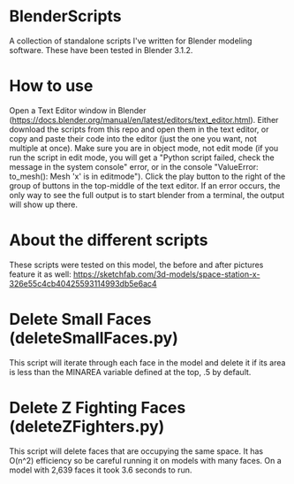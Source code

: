 # BlenderScripts
A collection of standalone scripts I've written for Blender modeling software. These have been tested in Blender 3.1.2.

# How to use
Open a Text Editor window in Blender (https://docs.blender.org/manual/en/latest/editors/text_editor.html). Either download the scripts from this repo and open them in the text editor, or copy and paste their code into the editor (just the one you want, not multiple at once). Make sure you are in object mode, not edit mode (if you run the script in edit mode, you will get a "Python script failed, check the message in the system console" error, or in the console "ValueError: to_mesh(): Mesh 'x' is in editmode"). Click the play button to the right of the group of buttons in the top-middle of the text editor. If an error occurs, the only way to see the full output is to start blender from a terminal, the output will show up there.

# About the different scripts
These scripts were tested on this model, the before and after pictures feature it as well: https://sketchfab.com/3d-models/space-station-x-326e55c4cb40425593114993db5e6ac4
# Delete Small Faces (deleteSmallFaces.py)
This script will iterate through each face in the model and delete it if its area is less than the MINAREA variable defined at the top, .5 by default.

# Delete Z Fighting Faces (deleteZFighters.py)
This script will delete faces that are occupying the same space. It has O(n^2) efficiency so be careful running it on models with many faces. On a model with 2,639 faces it took 3.6 seconds to run.
